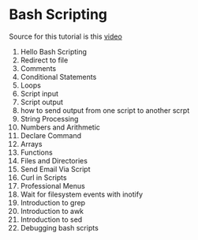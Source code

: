 # Bash Scripting
Source for this tutorial is this [video](https://www.youtube.com/watch?v=e7BufAVwDiM)
1. Hello Bash Scripting
2. Redirect to file
3. Comments
4. Conditional Statements
5. Loops
6. Script input
7. Script output
8. how to send output from one script to another scrpt
9. String Processing
10. Numbers and Arithmetic
11. Declare Command
12. Arrays
13. Functions
14. Files and Directories
15. Send Email Via Script
16. Curl in Scripts
17. Professional Menus
18. Wait for filesystem events with inotify
19. Introduction to grep
20. Introduction to awk
21. Introduction to sed
22. Debugging bash scripts